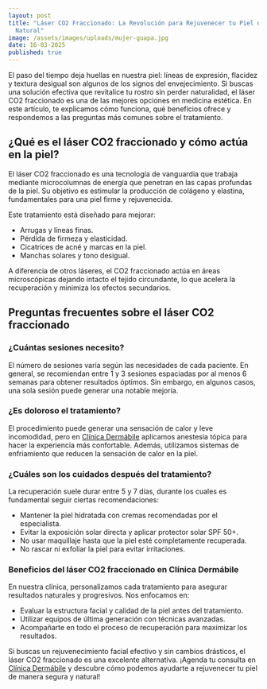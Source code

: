 ```yaml
---
layout: post
title: "Láser CO2 Fraccionado: La Revolución para Rejuvenecer tu Piel de Forma
  Natural"
image: /assets/images/uploads/mujer-guapa.jpg
date: 16-03-2025
published: true
---
```

El paso del tiempo deja huellas en nuestra piel: líneas de expresión, flacidez y textura desigual son algunos de los signos del envejecimiento. Si buscas una solución efectiva que revitalice tu rostro sin perder naturalidad, el láser CO2 fraccionado es una de las mejores opciones en medicina estética. En este artículo, te explicamos cómo funciona, qué beneficios ofrece y respondemos a las preguntas más comunes sobre el tratamiento.

## ¿Qué es el láser CO2 fraccionado y cómo actúa en la piel?

El láser CO2 fraccionado es una tecnología de vanguardia que trabaja mediante microcolumnas de energía que penetran en las capas profundas de la piel. Su objetivo es estimular la producción de colágeno y elastina, fundamentales para una piel firme y rejuvenecida.

Este tratamiento está diseñado para mejorar:

* Arrugas y líneas finas.
* Pérdida de firmeza y elasticidad.
* Cicatrices de acné y marcas en la piel.
* Manchas solares y tono desigual.

A diferencia de otros láseres, el CO2 fraccionado actúa en áreas microscópicas dejando intacto el tejido circundante, lo que acelera la recuperación y minimiza los efectos secundarios.

## Preguntas frecuentes sobre el láser CO2 fraccionado

### ¿Cuántas sesiones necesito?

El número de sesiones varía según las necesidades de cada paciente. En general, se recomiendan entre 1 y 3 sesiones espaciadas por al menos 6 semanas para obtener resultados óptimos. Sin embargo, en algunos casos, una sola sesión puede generar una notable mejoría.

### ¿Es doloroso el tratamiento?

El procedimiento puede generar una sensación de calor y leve incomodidad, pero en [Clínica Dermábile](https://www.dermabile.es/la-clinica) aplicamos anestesia tópica para hacer la experiencia más confortable. Además, utilizamos sistemas de enfriamiento que reducen la sensación de calor en la piel.

### ¿Cuáles son los cuidados después del tratamiento?

La recuperación suele durar entre 5 y 7 días, durante los cuales es fundamental seguir ciertas recomendaciones:

* Mantener la piel hidratada con cremas recomendadas por el especialista.
* Evitar la exposición solar directa y aplicar protector solar SPF 50+.
* No usar maquillaje hasta que la piel esté completamente recuperada.
* No rascar ni exfoliar la piel para evitar irritaciones.

### Beneficios del láser CO2 fraccionado en Clínica Dermábile

En nuestra clínica, personalizamos cada tratamiento para asegurar resultados naturales y progresivos. Nos enfocamos en:

* Evaluar la estructura facial y calidad de la piel antes del tratamiento.
* Utilizar equipos de última generación con técnicas avanzadas.
* Acompañarte en todo el proceso de recuperación para maximizar los resultados.

Si buscas un rejuvenecimiento facial efectivo y sin cambios drásticos, el láser CO2 fraccionado es una excelente alternativa. ¡Agenda tu consulta en [Clínica Dermábile](https://www.dermabile.es/la-clinica) y descubre cómo podemos ayudarte a rejuvenecer tu piel de manera segura y natural!